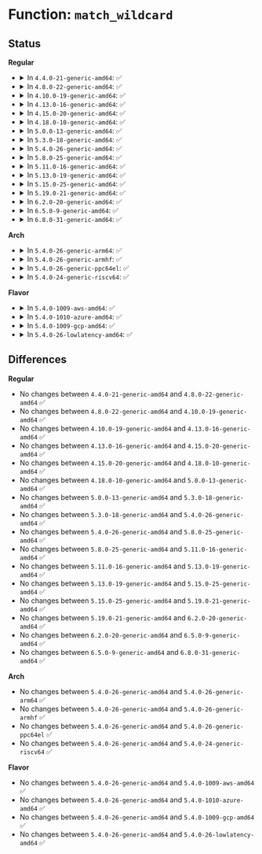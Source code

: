 # Function: <code>match_wildcard</code>

## Status
<b>Regular</b>
<ul>
<li>
<details>
<summary>In <code>4.4.0-21-generic-amd64</code>: ✅</summary>

```c
bool match_wildcard(const char * pattern, const char * str)
```

```json
{
  "name": "match_wildcard",
  "collision_type": "Unique Global",
  "inline_type": "No",
  "funcs": [
    {
      "addr": 18446744071583006928,
      "name": "match_wildcard",
      "external": true,
      "loc": "lib/parser.c:210",
      "file": "lib/parser.c",
      "inline": "seen, unknown",
      "caller_inline": [],
      "caller_func": [
        "lib/dynamic_debug.c:ddebug_exec_query",
        "lib/dynamic_debug.c:ddebug_exec_query",
        "lib/dynamic_debug.c:ddebug_exec_query",
        "lib/dynamic_debug.c:ddebug_exec_query",
        "lib/dynamic_debug.c:ddebug_exec_query"
      ]
    }
  ],
  "symbols": [
    {
      "addr": 18446744071583006928,
      "name": "match_wildcard",
      "section": ".text",
      "bind": "STB_GLOBAL",
      "size": 144
    }
  ]
}
```
</details>
</li>
<li>
<details>
<summary>In <code>4.8.0-22-generic-amd64</code>: ✅</summary>

```c
bool match_wildcard(const char * pattern, const char * str)
```

```json
{
  "name": "match_wildcard",
  "collision_type": "Unique Global",
  "inline_type": "No",
  "funcs": [
    {
      "addr": 18446744071583297408,
      "name": "match_wildcard",
      "external": true,
      "loc": "lib/parser.c:210",
      "file": "lib/parser.c",
      "inline": "seen, unknown",
      "caller_inline": [],
      "caller_func": [
        "lib/dynamic_debug.c:ddebug_exec_query",
        "lib/dynamic_debug.c:ddebug_exec_query",
        "lib/dynamic_debug.c:ddebug_exec_query",
        "lib/dynamic_debug.c:ddebug_exec_query",
        "lib/dynamic_debug.c:ddebug_exec_query"
      ]
    }
  ],
  "symbols": [
    {
      "addr": 18446744071583297408,
      "name": "match_wildcard",
      "section": ".text",
      "bind": "STB_GLOBAL",
      "size": 132
    }
  ]
}
```
</details>
</li>
<li>
<details>
<summary>In <code>4.10.0-19-generic-amd64</code>: ✅</summary>

```c
bool match_wildcard(const char * pattern, const char * str)
```

```json
{
  "name": "match_wildcard",
  "collision_type": "Unique Global",
  "inline_type": "No",
  "funcs": [
    {
      "addr": 18446744071583416272,
      "name": "match_wildcard",
      "external": true,
      "loc": "lib/parser.c:257",
      "file": "lib/parser.c",
      "inline": "seen, unknown",
      "caller_inline": [],
      "caller_func": [
        "lib/dynamic_debug.c:ddebug_exec_query",
        "lib/dynamic_debug.c:ddebug_exec_query",
        "lib/dynamic_debug.c:ddebug_exec_query",
        "lib/dynamic_debug.c:ddebug_exec_query",
        "lib/dynamic_debug.c:ddebug_exec_query"
      ]
    }
  ],
  "symbols": [
    {
      "addr": 18446744071583416272,
      "name": "match_wildcard",
      "section": ".text",
      "bind": "STB_GLOBAL",
      "size": 132
    }
  ]
}
```
</details>
</li>
<li>
<details>
<summary>In <code>4.13.0-16-generic-amd64</code>: ✅</summary>

```c
bool match_wildcard(const char * pattern, const char * str)
```

```json
{
  "name": "match_wildcard",
  "collision_type": "Unique Global",
  "inline_type": "No",
  "funcs": [
    {
      "addr": 18446744071583437984,
      "name": "match_wildcard",
      "external": true,
      "loc": "lib/parser.c:257",
      "file": "lib/parser.c",
      "inline": "seen, unknown",
      "caller_inline": [],
      "caller_func": [
        "lib/dynamic_debug.c:ddebug_exec_query",
        "lib/dynamic_debug.c:ddebug_exec_query",
        "lib/dynamic_debug.c:ddebug_exec_query",
        "lib/dynamic_debug.c:ddebug_exec_query",
        "lib/dynamic_debug.c:ddebug_exec_query"
      ]
    }
  ],
  "symbols": [
    {
      "addr": 18446744071583437984,
      "name": "match_wildcard",
      "section": ".text",
      "bind": "STB_GLOBAL",
      "size": 132
    }
  ]
}
```
</details>
</li>
<li>
<details>
<summary>In <code>4.15.0-20-generic-amd64</code>: ✅</summary>

```c
bool match_wildcard(const char * pattern, const char * str)
```

```json
{
  "name": "match_wildcard",
  "collision_type": "Unique Global",
  "inline_type": "No",
  "funcs": [
    {
      "addr": 18446744071583617936,
      "name": "match_wildcard",
      "external": true,
      "loc": "lib/parser.c:257",
      "file": "lib/parser.c",
      "inline": "seen, unknown",
      "caller_inline": [],
      "caller_func": [
        "lib/dynamic_debug.c:ddebug_exec_query",
        "lib/dynamic_debug.c:ddebug_exec_query",
        "lib/dynamic_debug.c:ddebug_exec_query",
        "lib/dynamic_debug.c:ddebug_exec_query",
        "lib/dynamic_debug.c:ddebug_exec_query"
      ]
    }
  ],
  "symbols": [
    {
      "addr": 18446744071583617936,
      "name": "match_wildcard",
      "section": ".text",
      "bind": "STB_GLOBAL",
      "size": 132
    }
  ]
}
```
</details>
</li>
<li>
<details>
<summary>In <code>4.18.0-10-generic-amd64</code>: ✅</summary>

```c
bool match_wildcard(const char * pattern, const char * str)
```

```json
{
  "name": "match_wildcard",
  "collision_type": "Unique Global",
  "inline_type": "No",
  "funcs": [
    {
      "addr": 18446744071583834352,
      "name": "match_wildcard",
      "external": true,
      "loc": "lib/parser.c:257",
      "file": "lib/parser.c",
      "inline": "seen, unknown",
      "caller_inline": [],
      "caller_func": [
        "lib/dynamic_debug.c:ddebug_exec_query",
        "lib/dynamic_debug.c:ddebug_exec_query",
        "lib/dynamic_debug.c:ddebug_exec_query",
        "lib/dynamic_debug.c:ddebug_exec_query",
        "lib/dynamic_debug.c:ddebug_exec_query"
      ]
    }
  ],
  "symbols": [
    {
      "addr": 18446744071583834352,
      "name": "match_wildcard",
      "section": ".text",
      "bind": "STB_GLOBAL",
      "size": 125
    }
  ]
}
```
</details>
</li>
<li>
<details>
<summary>In <code>5.0.0-13-generic-amd64</code>: ✅</summary>

```c
bool match_wildcard(const char * pattern, const char * str)
```

```json
{
  "name": "match_wildcard",
  "collision_type": "Unique Global",
  "inline_type": "No",
  "funcs": [
    {
      "addr": 18446744071583918048,
      "name": "match_wildcard",
      "external": true,
      "loc": "lib/parser.c:251",
      "file": "lib/parser.c",
      "inline": "seen, unknown",
      "caller_inline": [],
      "caller_func": [
        "lib/dynamic_debug.c:ddebug_exec_query",
        "lib/dynamic_debug.c:ddebug_exec_query",
        "lib/dynamic_debug.c:ddebug_exec_query",
        "lib/dynamic_debug.c:ddebug_exec_query",
        "lib/dynamic_debug.c:ddebug_exec_query"
      ]
    }
  ],
  "symbols": [
    {
      "addr": 18446744071583918048,
      "name": "match_wildcard",
      "section": ".text",
      "bind": "STB_GLOBAL",
      "size": 133
    }
  ]
}
```
</details>
</li>
<li>
<details>
<summary>In <code>5.3.0-18-generic-amd64</code>: ✅</summary>

```c
bool match_wildcard(const char * pattern, const char * str)
```

```json
{
  "name": "match_wildcard",
  "collision_type": "Unique Global",
  "inline_type": "No",
  "funcs": [
    {
      "addr": 18446744071584097824,
      "name": "match_wildcard",
      "external": true,
      "loc": "lib/parser.c:249",
      "file": "lib/parser.c",
      "inline": "seen, unknown",
      "caller_inline": [],
      "caller_func": [
        "lib/dynamic_debug.c:ddebug_exec_query",
        "lib/dynamic_debug.c:ddebug_exec_query",
        "lib/dynamic_debug.c:ddebug_exec_query",
        "lib/dynamic_debug.c:ddebug_exec_query",
        "lib/dynamic_debug.c:ddebug_exec_query"
      ]
    }
  ],
  "symbols": [
    {
      "addr": 18446744071584097824,
      "name": "match_wildcard",
      "section": ".text",
      "bind": "STB_GLOBAL",
      "size": 140
    }
  ]
}
```
</details>
</li>
<li>
<details>
<summary>In <code>5.4.0-26-generic-amd64</code>: ✅</summary>

```c
bool match_wildcard(const char * pattern, const char * str)
```

```json
{
  "name": "match_wildcard",
  "collision_type": "Unique Global",
  "inline_type": "No",
  "funcs": [
    {
      "addr": 18446744071584220608,
      "name": "match_wildcard",
      "external": true,
      "loc": "lib/parser.c:249",
      "file": "lib/parser.c",
      "inline": "seen, unknown",
      "caller_inline": [],
      "caller_func": [
        "lib/dynamic_debug.c:ddebug_exec_query",
        "lib/dynamic_debug.c:ddebug_exec_query",
        "lib/dynamic_debug.c:ddebug_exec_query",
        "lib/dynamic_debug.c:ddebug_exec_query",
        "lib/dynamic_debug.c:ddebug_exec_query"
      ]
    }
  ],
  "symbols": [
    {
      "addr": 18446744071584220608,
      "name": "match_wildcard",
      "section": ".text",
      "bind": "STB_GLOBAL",
      "size": 140
    }
  ]
}
```
</details>
</li>
<li>
<details>
<summary>In <code>5.8.0-25-generic-amd64</code>: ✅</summary>

```c
bool match_wildcard(const char * pattern, const char * str)
```

```json
{
  "name": "match_wildcard",
  "collision_type": "Unique Global",
  "inline_type": "No",
  "funcs": [
    {
      "addr": 18446744071584626560,
      "name": "match_wildcard",
      "external": true,
      "loc": "lib/parser.c:249",
      "file": "lib/parser.c",
      "inline": "seen, unknown",
      "caller_inline": [],
      "caller_func": [
        "lib/dynamic_debug.c:ddebug_change",
        "lib/dynamic_debug.c:ddebug_change",
        "lib/dynamic_debug.c:ddebug_change",
        "lib/dynamic_debug.c:ddebug_change",
        "lib/dynamic_debug.c:ddebug_change"
      ]
    }
  ],
  "symbols": [
    {
      "addr": 18446744071584626560,
      "name": "match_wildcard",
      "section": ".text",
      "bind": "STB_GLOBAL",
      "size": 140
    }
  ]
}
```
</details>
</li>
<li>
<details>
<summary>In <code>5.11.0-16-generic-amd64</code>: ✅</summary>

```c
bool match_wildcard(const char * pattern, const char * str)
```

```json
{
  "name": "match_wildcard",
  "collision_type": "Unique Global",
  "inline_type": "No",
  "funcs": [
    {
      "addr": 18446744071584744960,
      "name": "match_wildcard",
      "external": true,
      "loc": "lib/parser.c:249",
      "file": "lib/parser.c",
      "inline": "seen, unknown",
      "caller_inline": [],
      "caller_func": [
        "lib/dynamic_debug.c:ddebug_change",
        "lib/dynamic_debug.c:ddebug_change",
        "lib/dynamic_debug.c:ddebug_change",
        "lib/dynamic_debug.c:ddebug_change",
        "lib/dynamic_debug.c:ddebug_change"
      ]
    }
  ],
  "symbols": [
    {
      "addr": 18446744071584744960,
      "name": "match_wildcard",
      "section": ".text",
      "bind": "STB_GLOBAL",
      "size": 140
    }
  ]
}
```
</details>
</li>
<li>
<details>
<summary>In <code>5.13.0-19-generic-amd64</code>: ✅</summary>

```c
bool match_wildcard(const char * pattern, const char * str)
```

```json
{
  "name": "match_wildcard",
  "collision_type": "Unique Global",
  "inline_type": "No",
  "funcs": [
    {
      "addr": 18446744071584773104,
      "name": "match_wildcard",
      "external": true,
      "loc": "lib/parser.c:281",
      "file": "lib/parser.c",
      "inline": "seen, unknown",
      "caller_inline": [],
      "caller_func": [
        "lib/dynamic_debug.c:ddebug_change",
        "lib/dynamic_debug.c:ddebug_change",
        "lib/dynamic_debug.c:ddebug_change",
        "lib/dynamic_debug.c:ddebug_change",
        "lib/dynamic_debug.c:ddebug_change"
      ]
    }
  ],
  "symbols": [
    {
      "addr": 18446744071584773104,
      "name": "match_wildcard",
      "section": ".text",
      "bind": "STB_GLOBAL",
      "size": 140
    }
  ]
}
```
</details>
</li>
<li>
<details>
<summary>In <code>5.15.0-25-generic-amd64</code>: ✅</summary>

```c
bool match_wildcard(const char * pattern, const char * str)
```

```json
{
  "name": "match_wildcard",
  "collision_type": "Unique Global",
  "inline_type": "No",
  "funcs": [
    {
      "addr": 18446744071585202992,
      "name": "match_wildcard",
      "external": true,
      "loc": "lib/parser.c:282",
      "file": "lib/parser.c",
      "inline": "seen, unknown",
      "caller_inline": [],
      "caller_func": [
        "lib/dynamic_debug.c:ddebug_change",
        "lib/dynamic_debug.c:ddebug_change",
        "lib/dynamic_debug.c:ddebug_change",
        "lib/dynamic_debug.c:ddebug_change",
        "lib/dynamic_debug.c:ddebug_change"
      ]
    }
  ],
  "symbols": [
    {
      "addr": 18446744071585202992,
      "name": "match_wildcard",
      "section": ".text",
      "bind": "STB_GLOBAL",
      "size": 140
    }
  ]
}
```
</details>
</li>
<li>
<details>
<summary>In <code>5.19.0-21-generic-amd64</code>: ✅</summary>

```c
bool match_wildcard(const char * pattern, const char * str)
```

```json
{
  "name": "match_wildcard",
  "collision_type": "Unique Global",
  "inline_type": "No",
  "funcs": [
    {
      "addr": 18446744071586039680,
      "name": "match_wildcard",
      "external": true,
      "loc": "lib/parser.c:282",
      "file": "lib/parser.c",
      "inline": "seen, unknown",
      "caller_inline": [],
      "caller_func": [
        "lib/dynamic_debug.c:ddebug_change",
        "lib/dynamic_debug.c:ddebug_change",
        "lib/dynamic_debug.c:ddebug_change",
        "lib/dynamic_debug.c:ddebug_change",
        "lib/dynamic_debug.c:ddebug_change"
      ]
    }
  ],
  "symbols": [
    {
      "addr": 18446744071586039680,
      "name": "match_wildcard",
      "section": ".text",
      "bind": "STB_GLOBAL",
      "size": 176
    }
  ]
}
```
</details>
</li>
<li>
<details>
<summary>In <code>6.2.0-20-generic-amd64</code>: ✅</summary>

```c
bool match_wildcard(const char * pattern, const char * str)
```

```json
{
  "name": "match_wildcard",
  "collision_type": "Unique Global",
  "inline_type": "No",
  "funcs": [
    {
      "addr": 18446744071587022000,
      "name": "match_wildcard",
      "external": true,
      "loc": "lib/parser.c:283",
      "file": "lib/parser.c",
      "inline": "seen, unknown",
      "caller_inline": [],
      "caller_func": [
        "lib/dynamic_debug.c:ddebug_change",
        "lib/dynamic_debug.c:ddebug_change",
        "lib/dynamic_debug.c:ddebug_change",
        "lib/dynamic_debug.c:ddebug_change",
        "lib/dynamic_debug.c:ddebug_change"
      ]
    }
  ],
  "symbols": [
    {
      "addr": 18446744071587022000,
      "name": "match_wildcard",
      "section": ".text",
      "bind": "STB_GLOBAL",
      "size": 176
    }
  ]
}
```
</details>
</li>
<li>
<details>
<summary>In <code>6.5.0-9-generic-amd64</code>: ✅</summary>

```c
bool match_wildcard(const char * pattern, const char * str)
```

```json
{
  "name": "match_wildcard",
  "collision_type": "Unique Global",
  "inline_type": "No",
  "funcs": [
    {
      "addr": 18446744071587277024,
      "name": "match_wildcard",
      "external": true,
      "loc": "lib/parser.c:283",
      "file": "lib/parser.c",
      "inline": "seen, unknown",
      "caller_inline": [],
      "caller_func": [
        "lib/dynamic_debug.c:ddebug_change",
        "lib/dynamic_debug.c:ddebug_change",
        "lib/dynamic_debug.c:ddebug_change",
        "lib/dynamic_debug.c:ddebug_change",
        "lib/dynamic_debug.c:ddebug_change"
      ]
    }
  ],
  "symbols": [
    {
      "addr": 18446744071587277024,
      "name": "match_wildcard",
      "section": ".text",
      "bind": "STB_GLOBAL",
      "size": 175
    }
  ]
}
```
</details>
</li>
<li>
<details>
<summary>In <code>6.8.0-31-generic-amd64</code>: ✅</summary>

```c
bool match_wildcard(const char * pattern, const char * str)
```

```json
{
  "name": "match_wildcard",
  "collision_type": "Unique Global",
  "inline_type": "No",
  "funcs": [
    {
      "addr": 18446744071587565760,
      "name": "match_wildcard",
      "external": true,
      "loc": "lib/parser.c:283",
      "file": "lib/parser.c",
      "inline": "seen, unknown",
      "caller_inline": [],
      "caller_func": [
        "lib/dynamic_debug.c:ddebug_change",
        "lib/dynamic_debug.c:ddebug_change",
        "lib/dynamic_debug.c:ddebug_change",
        "lib/dynamic_debug.c:ddebug_change",
        "lib/dynamic_debug.c:ddebug_change"
      ]
    }
  ],
  "symbols": [
    {
      "addr": 18446744071587565760,
      "name": "match_wildcard",
      "section": ".text",
      "bind": "STB_GLOBAL",
      "size": 175
    }
  ]
}
```
</details>
</li>
</ul>
<b>Arch</b>
<ul>
<li>
<details>
<summary>In <code>5.4.0-26-generic-arm64</code>: ✅</summary>

```c
bool match_wildcard(const char * pattern, const char * str)
```

```json
{
  "name": "match_wildcard",
  "collision_type": "Unique Global",
  "inline_type": "No",
  "funcs": [
    {
      "addr": 18446603336496093864,
      "name": "match_wildcard",
      "external": true,
      "loc": "lib/parser.c:249",
      "file": "lib/parser.c",
      "inline": "seen, unknown",
      "caller_inline": [],
      "caller_func": [
        "lib/dynamic_debug.c:ddebug_exec_query",
        "lib/dynamic_debug.c:ddebug_exec_query",
        "lib/dynamic_debug.c:ddebug_exec_query",
        "lib/dynamic_debug.c:ddebug_exec_query",
        "lib/dynamic_debug.c:ddebug_exec_query"
      ]
    }
  ],
  "symbols": [
    {
      "addr": 18446603336496093864,
      "name": "match_wildcard",
      "section": ".text",
      "bind": "STB_GLOBAL",
      "size": 172
    }
  ]
}
```
</details>
</li>
<li>
<details>
<summary>In <code>5.4.0-26-generic-armhf</code>: ✅</summary>

```c
bool match_wildcard(const char * pattern, const char * str)
```

```json
{
  "name": "match_wildcard",
  "collision_type": "Unique Global",
  "inline_type": "No",
  "funcs": [
    {
      "addr": 3229420916,
      "name": "match_wildcard",
      "external": true,
      "loc": "lib/parser.c:249",
      "file": "lib/parser.c",
      "inline": "seen, unknown",
      "caller_inline": [],
      "caller_func": [
        "lib/dynamic_debug.c:ddebug_exec_queries",
        "lib/dynamic_debug.c:ddebug_exec_queries",
        "lib/dynamic_debug.c:ddebug_exec_queries",
        "lib/dynamic_debug.c:ddebug_exec_queries",
        "lib/dynamic_debug.c:ddebug_exec_queries"
      ]
    }
  ],
  "symbols": [
    {
      "addr": 3229420916,
      "name": "match_wildcard",
      "section": ".text",
      "bind": "STB_GLOBAL",
      "size": 188
    }
  ]
}
```
</details>
</li>
<li>
<details>
<summary>In <code>5.4.0-26-generic-ppc64el</code>: ✅</summary>

```c
bool match_wildcard(const char * pattern, const char * str)
```

```json
{
  "name": "match_wildcard",
  "collision_type": "Unique Global",
  "inline_type": "No",
  "funcs": [
    {
      "addr": 13835058055290336560,
      "name": "match_wildcard",
      "external": true,
      "loc": "lib/parser.c:249",
      "file": "lib/parser.c",
      "inline": "seen, unknown",
      "caller_inline": [],
      "caller_func": [
        "lib/dynamic_debug.c:ddebug_exec_query",
        "lib/dynamic_debug.c:ddebug_exec_query",
        "lib/dynamic_debug.c:ddebug_exec_query",
        "lib/dynamic_debug.c:ddebug_exec_query",
        "lib/dynamic_debug.c:ddebug_exec_query"
      ]
    }
  ],
  "symbols": [
    {
      "addr": 13835058055290336560,
      "name": "match_wildcard",
      "section": ".text",
      "bind": "STB_GLOBAL",
      "size": 224
    }
  ]
}
```
</details>
</li>
<li>
<details>
<summary>In <code>5.4.0-24-generic-riscv64</code>: ✅</summary>

```c
bool match_wildcard(const char * pattern, const char * str)
```

```json
{
  "name": "match_wildcard",
  "collision_type": "Unique Global",
  "inline_type": "No",
  "funcs": [
    {
      "addr": 18446743936275162770,
      "name": "match_wildcard",
      "external": true,
      "loc": "lib/parser.c:249",
      "file": "lib/parser.c",
      "inline": "seen, unknown",
      "caller_inline": [],
      "caller_func": [
        "lib/dynamic_debug.c:ddebug_exec_query",
        "lib/dynamic_debug.c:ddebug_exec_query",
        "lib/dynamic_debug.c:ddebug_exec_query",
        "lib/dynamic_debug.c:ddebug_exec_query",
        "lib/dynamic_debug.c:ddebug_exec_query"
      ]
    }
  ],
  "symbols": [
    {
      "addr": 18446743936275162770,
      "name": "match_wildcard",
      "section": ".text",
      "bind": "STB_GLOBAL",
      "size": 122
    }
  ]
}
```
</details>
</li>
</ul>
<b>Flavor</b>
<ul>
<li>
<details>
<summary>In <code>5.4.0-1009-aws-amd64</code>: ✅</summary>

```c
bool match_wildcard(const char * pattern, const char * str)
```

```json
{
  "name": "match_wildcard",
  "collision_type": "Unique Global",
  "inline_type": "No",
  "funcs": [
    {
      "addr": 18446744071584189344,
      "name": "match_wildcard",
      "external": true,
      "loc": "lib/parser.c:249",
      "file": "lib/parser.c",
      "inline": "seen, unknown",
      "caller_inline": [],
      "caller_func": [
        "lib/dynamic_debug.c:ddebug_exec_query",
        "lib/dynamic_debug.c:ddebug_exec_query",
        "lib/dynamic_debug.c:ddebug_exec_query",
        "lib/dynamic_debug.c:ddebug_exec_query",
        "lib/dynamic_debug.c:ddebug_exec_query"
      ]
    }
  ],
  "symbols": [
    {
      "addr": 18446744071584189344,
      "name": "match_wildcard",
      "section": ".text",
      "bind": "STB_GLOBAL",
      "size": 140
    }
  ]
}
```
</details>
</li>
<li>
<details>
<summary>In <code>5.4.0-1010-azure-amd64</code>: ✅</summary>

```c
bool match_wildcard(const char * pattern, const char * str)
```

```json
{
  "name": "match_wildcard",
  "collision_type": "Unique Global",
  "inline_type": "No",
  "funcs": [
    {
      "addr": 18446744071584124576,
      "name": "match_wildcard",
      "external": true,
      "loc": "lib/parser.c:249",
      "file": "lib/parser.c",
      "inline": "seen, unknown",
      "caller_inline": [],
      "caller_func": [
        "lib/dynamic_debug.c:ddebug_exec_query",
        "lib/dynamic_debug.c:ddebug_exec_query",
        "lib/dynamic_debug.c:ddebug_exec_query",
        "lib/dynamic_debug.c:ddebug_exec_query",
        "lib/dynamic_debug.c:ddebug_exec_query"
      ]
    }
  ],
  "symbols": [
    {
      "addr": 18446744071584124576,
      "name": "match_wildcard",
      "section": ".text",
      "bind": "STB_GLOBAL",
      "size": 140
    }
  ]
}
```
</details>
</li>
<li>
<details>
<summary>In <code>5.4.0-1009-gcp-amd64</code>: ✅</summary>

```c
bool match_wildcard(const char * pattern, const char * str)
```

```json
{
  "name": "match_wildcard",
  "collision_type": "Unique Global",
  "inline_type": "No",
  "funcs": [
    {
      "addr": 18446744071584173104,
      "name": "match_wildcard",
      "external": true,
      "loc": "lib/parser.c:249",
      "file": "lib/parser.c",
      "inline": "seen, unknown",
      "caller_inline": [],
      "caller_func": [
        "lib/dynamic_debug.c:ddebug_exec_query",
        "lib/dynamic_debug.c:ddebug_exec_query",
        "lib/dynamic_debug.c:ddebug_exec_query",
        "lib/dynamic_debug.c:ddebug_exec_query",
        "lib/dynamic_debug.c:ddebug_exec_query"
      ]
    }
  ],
  "symbols": [
    {
      "addr": 18446744071584173104,
      "name": "match_wildcard",
      "section": ".text",
      "bind": "STB_GLOBAL",
      "size": 140
    }
  ]
}
```
</details>
</li>
<li>
<details>
<summary>In <code>5.4.0-26-lowlatency-amd64</code>: ✅</summary>

```c
bool match_wildcard(const char * pattern, const char * str)
```

```json
{
  "name": "match_wildcard",
  "collision_type": "Unique Global",
  "inline_type": "No",
  "funcs": [
    {
      "addr": 18446744071584277408,
      "name": "match_wildcard",
      "external": true,
      "loc": "lib/parser.c:249",
      "file": "lib/parser.c",
      "inline": "seen, unknown",
      "caller_inline": [],
      "caller_func": [
        "lib/dynamic_debug.c:ddebug_exec_query",
        "lib/dynamic_debug.c:ddebug_exec_query",
        "lib/dynamic_debug.c:ddebug_exec_query",
        "lib/dynamic_debug.c:ddebug_exec_query",
        "lib/dynamic_debug.c:ddebug_exec_query"
      ]
    }
  ],
  "symbols": [
    {
      "addr": 18446744071584277408,
      "name": "match_wildcard",
      "section": ".text",
      "bind": "STB_GLOBAL",
      "size": 140
    }
  ]
}
```
</details>
</li>
</ul>

## Differences
<b>Regular</b>
<ul>
<li>
No changes between <code>4.4.0-21-generic-amd64</code> and <code>4.8.0-22-generic-amd64</code> ✅
</li>
<li>
No changes between <code>4.8.0-22-generic-amd64</code> and <code>4.10.0-19-generic-amd64</code> ✅
</li>
<li>
No changes between <code>4.10.0-19-generic-amd64</code> and <code>4.13.0-16-generic-amd64</code> ✅
</li>
<li>
No changes between <code>4.13.0-16-generic-amd64</code> and <code>4.15.0-20-generic-amd64</code> ✅
</li>
<li>
No changes between <code>4.15.0-20-generic-amd64</code> and <code>4.18.0-10-generic-amd64</code> ✅
</li>
<li>
No changes between <code>4.18.0-10-generic-amd64</code> and <code>5.0.0-13-generic-amd64</code> ✅
</li>
<li>
No changes between <code>5.0.0-13-generic-amd64</code> and <code>5.3.0-18-generic-amd64</code> ✅
</li>
<li>
No changes between <code>5.3.0-18-generic-amd64</code> and <code>5.4.0-26-generic-amd64</code> ✅
</li>
<li>
No changes between <code>5.4.0-26-generic-amd64</code> and <code>5.8.0-25-generic-amd64</code> ✅
</li>
<li>
No changes between <code>5.8.0-25-generic-amd64</code> and <code>5.11.0-16-generic-amd64</code> ✅
</li>
<li>
No changes between <code>5.11.0-16-generic-amd64</code> and <code>5.13.0-19-generic-amd64</code> ✅
</li>
<li>
No changes between <code>5.13.0-19-generic-amd64</code> and <code>5.15.0-25-generic-amd64</code> ✅
</li>
<li>
No changes between <code>5.15.0-25-generic-amd64</code> and <code>5.19.0-21-generic-amd64</code> ✅
</li>
<li>
No changes between <code>5.19.0-21-generic-amd64</code> and <code>6.2.0-20-generic-amd64</code> ✅
</li>
<li>
No changes between <code>6.2.0-20-generic-amd64</code> and <code>6.5.0-9-generic-amd64</code> ✅
</li>
<li>
No changes between <code>6.5.0-9-generic-amd64</code> and <code>6.8.0-31-generic-amd64</code> ✅
</li>
</ul>
<b>Arch</b>
<ul>
<li>
No changes between <code>5.4.0-26-generic-amd64</code> and <code>5.4.0-26-generic-arm64</code> ✅
</li>
<li>
No changes between <code>5.4.0-26-generic-amd64</code> and <code>5.4.0-26-generic-armhf</code> ✅
</li>
<li>
No changes between <code>5.4.0-26-generic-amd64</code> and <code>5.4.0-26-generic-ppc64el</code> ✅
</li>
<li>
No changes between <code>5.4.0-26-generic-amd64</code> and <code>5.4.0-24-generic-riscv64</code> ✅
</li>
</ul>
<b>Flavor</b>
<ul>
<li>
No changes between <code>5.4.0-26-generic-amd64</code> and <code>5.4.0-1009-aws-amd64</code> ✅
</li>
<li>
No changes between <code>5.4.0-26-generic-amd64</code> and <code>5.4.0-1010-azure-amd64</code> ✅
</li>
<li>
No changes between <code>5.4.0-26-generic-amd64</code> and <code>5.4.0-1009-gcp-amd64</code> ✅
</li>
<li>
No changes between <code>5.4.0-26-generic-amd64</code> and <code>5.4.0-26-lowlatency-amd64</code> ✅
</li>
</ul>
